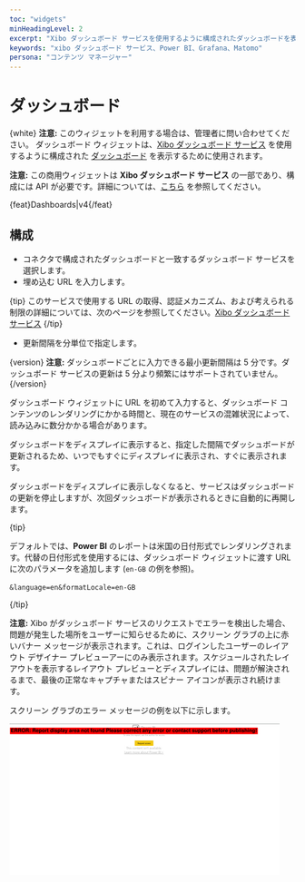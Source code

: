 ```yaml
---
toc: "widgets"
minHeadingLevel: 2
excerpt: "Xibo ダッシュボード サービスを使用するように構成されたダッシュボードを表示します"
keywords: "xibo ダッシュボード サービス、Power BI、Grafana、Matomo"
persona: "コンテンツ マネージャー"
---
```


# ダッシュボード

{white}
**注意:** このウィジェットを利用する場合は、管理者に問い合わせてください。
ダッシュボード ウィジェットは、[Xibo ダッシュボード サービス](/docs/setup/xibo-dashboard-service) を使用するように構成された [ダッシュボード](media_dashboard_service.html) を表示するために使用されます。

**注意:** この商用ウィジェットは **Xibo ダッシュボード サービス** の一部であり、構成には API が必要です。詳細については、[こちら](/pricing#dashboards) を参照してください。

{feat}Dashboards|v4{/feat}

## 構成

- コネクタで構成されたダッシュボードと一致するダッシュボード サービスを選択します。
- 埋め込む URL を入力します。

{tip}
このサービスで使用する URL の取得、認証メカニズム、および考えられる制限の詳細については、次のページを参照してください。[Xibo ダッシュボード サービス](/docs/setup/xibo-dashboard-service)
{/tip}

- 更新間隔を分単位で指定します。

{version}
**注意:** ダッシュボードごとに入力できる最小更新間隔は 5 分です。ダッシュボード サービスの更新は 5 分より頻繁にはサポートされていません。
{/version}

ダッシュボード ウィジェットに URL を初めて入力すると、ダッシュボード コンテンツのレンダリングにかかる時間と、現在のサービスの混雑状況によって、読み込みに数分かかる場合があります。

ダッシュボードをディスプレイに表示すると、指定した間隔でダッシュボードが更新されるため、いつでもすぐにディスプレイに表示され、すぐに表示されます。

ダッシュボードをディスプレイに表示しなくなると、サービスはダッシュボードの更新を停止しますが、次回ダッシュボードが表示されるときに自動的に再開します。

{tip}

デフォルトでは、**Power BI** のレポートは米国の日付形式でレンダリングされます。代替の日付形式を使用するには、ダッシュボード ウィジェットに渡す URL に次のパラメータを追加します (`en-GB` の例を参照)。

`&language=en&formatLocale=en-GB`

{/tip}

**注意:** Xibo がダッシュボード サービスのリクエストでエラーを検出した場合、問題が発生した場所をユーザーに知らせるために、スクリーン グラブの上に赤いバナー メッセージが表示されます。これは、ログインしたユーザーのレイアウト デザイナー プレビューアーにのみ表示されます。スケジュールされたレイアウトを表示するレイアウト プレビューとディスプレイには、問題が解決されるまで、最後の正常なキャプチャまたはスピナー アイコンが表示され続けます。

スクリーン グラブのエラー メッセージの例を以下に示します。

![エラー メッセージの例](img/v4_media_modules_dashboard_error.png)

